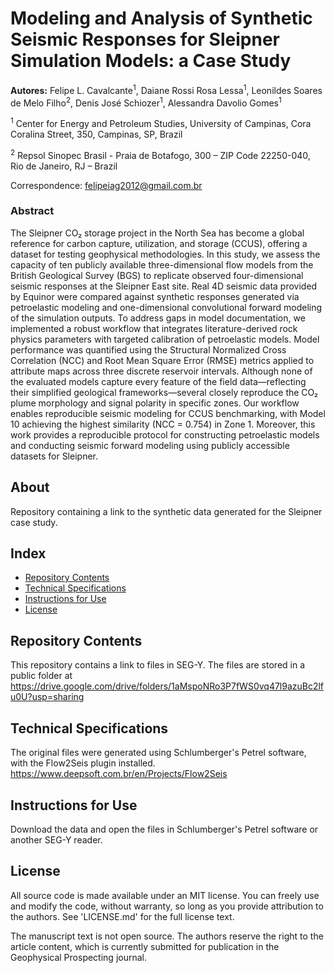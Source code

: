 # Modeling and Analysis of Synthetic Seismic Responses for Sleipner Simulation Models: a Case Study

**Autores:** Felipe L. Cavalcante<sup>1</sup>, Daiane Rossi Rosa Lessa<sup>1</sup>, Leonildes Soares de Melo Filho<sup>2</sup>, Denis José Schiozer<sup>1</sup>, Alessandra Davolio Gomes<sup>1</sup>       

<sup>1</sup> Center for Energy and Petroleum Studies, University of Campinas, Cora Coralina Street, 350, Campinas, SP, Brazil

<sup>2</sup> Repsol Sinopec Brasil - Praia de Botafogo, 300 – ZIP Code 22250-040, Rio de Janeiro, RJ – Brazil

Correspondence: felipeiag2012@gmail.com.br  

### Abstract
The Sleipner CO₂ storage project in the North Sea has become a global reference for carbon capture, utilization, and storage (CCUS), offering a dataset for testing geophysical methodologies. In this study, we assess the capacity of ten publicly available three-dimensional flow models from the British Geological Survey (BGS) to replicate observed four-dimensional seismic responses at the Sleipner East site. Real 4D seismic data provided by Equinor were compared against synthetic responses generated via petroelastic modeling and one-dimensional convolutional forward modeling of the simulation outputs. To address gaps in model documentation, we implemented a robust workflow that integrates literature-derived rock physics parameters with targeted calibration of petroelastic models. Model performance was quantified using the Structural Normalized Cross Correlation (NCC) and Root Mean Square Error (RMSE) metrics applied to attribute maps across three discrete reservoir intervals. Although none of the evaluated models capture every feature of the field data—reflecting their simplified geological frameworks—several closely reproduce the CO₂ plume morphology and signal polarity in specific zones. Our workflow enables reproducible seismic modeling for CCUS benchmarking, with Model 10 achieving the highest similarity (NCC = 0.754) in Zone 1. Moreover, this work provides a reproducible protocol for constructing petroelastic models and conducting seismic forward modeling using publicly accessible datasets for Sleipner.

## About
Repository containing a link to the synthetic data generated for the Sleipner case study.   

## Index

- [Repository Contents](#repository-contents)
- [Technical Specifications](#technical-specifications)
- [Instructions for Use](#instructions-for-use)
- [License](#license)

## Repository Contents   

This repository contains a link to files in SEG-Y. The files are stored in a public folder at https://drive.google.com/drive/folders/1aMspoNRo3P7fWS0vq47l9azuBc2lfu0U?usp=sharing

## Technical Specifications

The original files were generated using Schlumberger's Petrel software, with the Flow2Seis plugin installed. https://www.deepsoft.com.br/en/Projects/Flow2Seis

## Instructions for Use

Download the data and open the files in Schlumberger's Petrel software or another SEG-Y reader.

## License
All source code is made available under an MIT license. You can freely use and modify the code, without warranty, so long as you provide attribution to the authors. See 'LICENSE.md' for the full license text.

The manuscript text is not open source. The authors reserve the right to the article content, which is currently submitted for publication in the Geophysical Prospecting journal.
